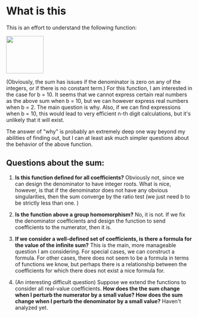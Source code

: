# What is this
This is an effort to understand the following function:

<img src="https://github.com/ltrujello/Rational_Series/blob/master/main_equation.svg" height="100px" />

(Obviously, the sum has issues if the denominator is zero on any of the integers, or if there is no constant term.)
For this function, I am interested in the case for b = 10. It seems that we cannot express certain real numbers 
as the above sum when b = 10, but we can however express real numbers when b = 2. 
The main question is why. Also, if we can find expressions when b = 10, this would lead to very efficient 
n-th digit calculations, but it's unlikely that it will exist. 

The answer of "why" is probably an extremely deep one way beyond my abilities of finding out, 
but I can at least ask much simpler questions about the behavior of the above function. 

## Questions about the sum:
1. **Is this function defined for all coefficients?** Obviously not, since we can design the denominator to have 
integer roots. What is nice, however, is that if the denominator does not have any obvious singularities, then the sum converge by the ratio 
test (we just need b to be strictly less than one. )

2. **Is the function above a group homomorphism?** No, it is not. If we fix the denominator coefficients and design 
the function to send coefficients to the numerator, then it is. 

3. **If we consider a well-defined set of coefficients, is there a formula for the value of the infinite sum?** 
This is the main, more manageable question I am considering.
For special cases, we can construct a formula. For other cases, there does not seem to be a formula in terms 
of functions we know, but perhaps there is a relationship between the coefficients for which there does not exist 
a nice formula for. 

4. (An interesting difficult question) Suppose we extend the functions to consider all real-value coefficients. 
**How does the the sum change when I perturb the numerator by a small value? How does the sum change when I perturb the denominator by a small value?** Haven't analyzed yet.



